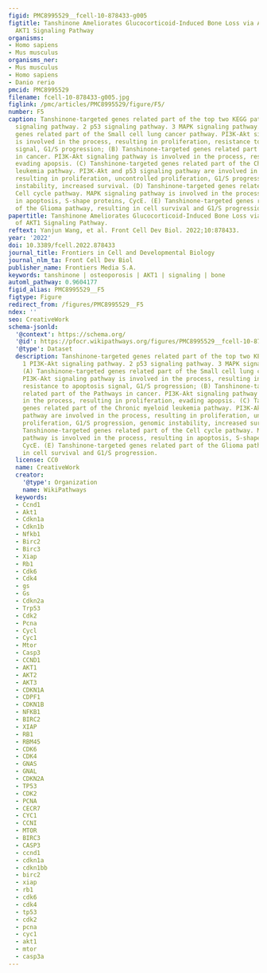 ```yaml
---
figid: PMC8995529__fcell-10-878433-g005
figtitle: Tanshinone Ameliorates Glucocorticoid-Induced Bone Loss via Activation of
  AKT1 Signaling Pathway
organisms:
- Homo sapiens
- Mus musculus
organisms_ner:
- Mus musculus
- Homo sapiens
- Danio rerio
pmcid: PMC8995529
filename: fcell-10-878433-g005.jpg
figlink: /pmc/articles/PMC8995529/figure/F5/
number: F5
caption: Tanshinone-targeted genes related part of the top two KEGG pathways. 1 PI3K-Akt
  signaling pathway. 2 p53 signaling pathway. 3 MAPK signaling pathway. (A) Tanshinone-targeted
  genes related part of the Small cell lung cancer pathway. PI3K-Akt signaling pathway
  is involved in the process, resulting in proliferation, resistance to apoptosis
  signal, G1/S progression; (B) Tanshinone-targeted genes related part of the Pathways
  in cancer. PI3K-Akt signaling pathway is involved in the process, resulting in proliferation,
  evading apopsis. (C) Tanshinone-targeted genes related part of the Chronic myeloid
  leukemia pathway. PI3K-Akt and p53 signaling pathway are involved in the process,
  resulting in proliferation, uncontrolled proliferation, G1/S progression, genomic
  instability, increased survival. (D) Tanshinone-targeted genes related part of the
  Cell cycle pathway. MAPK signaling pathway is involved in the process, resulting
  in apoptosis, S-shape proteins, CycE. (E) Tanshinone-targeted genes related part
  of the Glioma pathway, resulting in cell survival and G1/S progression.
papertitle: Tanshinone Ameliorates Glucocorticoid-Induced Bone Loss via Activation
  of AKT1 Signaling Pathway.
reftext: Yanjun Wang, et al. Front Cell Dev Biol. 2022;10:878433.
year: '2022'
doi: 10.3389/fcell.2022.878433
journal_title: Frontiers in Cell and Developmental Biology
journal_nlm_ta: Front Cell Dev Biol
publisher_name: Frontiers Media S.A.
keywords: tanshinone | osteoporosis | AKT1 | signaling | bone
automl_pathway: 0.9604177
figid_alias: PMC8995529__F5
figtype: Figure
redirect_from: /figures/PMC8995529__F5
ndex: ''
seo: CreativeWork
schema-jsonld:
  '@context': https://schema.org/
  '@id': https://pfocr.wikipathways.org/figures/PMC8995529__fcell-10-878433-g005.html
  '@type': Dataset
  description: Tanshinone-targeted genes related part of the top two KEGG pathways.
    1 PI3K-Akt signaling pathway. 2 p53 signaling pathway. 3 MAPK signaling pathway.
    (A) Tanshinone-targeted genes related part of the Small cell lung cancer pathway.
    PI3K-Akt signaling pathway is involved in the process, resulting in proliferation,
    resistance to apoptosis signal, G1/S progression; (B) Tanshinone-targeted genes
    related part of the Pathways in cancer. PI3K-Akt signaling pathway is involved
    in the process, resulting in proliferation, evading apopsis. (C) Tanshinone-targeted
    genes related part of the Chronic myeloid leukemia pathway. PI3K-Akt and p53 signaling
    pathway are involved in the process, resulting in proliferation, uncontrolled
    proliferation, G1/S progression, genomic instability, increased survival. (D)
    Tanshinone-targeted genes related part of the Cell cycle pathway. MAPK signaling
    pathway is involved in the process, resulting in apoptosis, S-shape proteins,
    CycE. (E) Tanshinone-targeted genes related part of the Glioma pathway, resulting
    in cell survival and G1/S progression.
  license: CC0
  name: CreativeWork
  creator:
    '@type': Organization
    name: WikiPathways
  keywords:
  - Ccnd1
  - Akt1
  - Cdkn1a
  - Cdkn1b
  - Nfkb1
  - Birc2
  - Birc3
  - Xiap
  - Rb1
  - Cdk6
  - Cdk4
  - gs
  - Gs
  - Cdkn2a
  - Trp53
  - Cdk2
  - Pcna
  - Cycl
  - Cyc1
  - Mtor
  - Casp3
  - CCND1
  - AKT1
  - AKT2
  - AKT3
  - CDKN1A
  - CDPF1
  - CDKN1B
  - NFKB1
  - BIRC2
  - XIAP
  - RB1
  - RBM45
  - CDK6
  - CDK4
  - GNAS
  - GNAL
  - CDKN2A
  - TP53
  - CDK2
  - PCNA
  - CECR7
  - CYC1
  - CCNI
  - MTOR
  - BIRC3
  - CASP3
  - ccnd1
  - cdkn1a
  - cdkn1bb
  - birc2
  - xiap
  - rb1
  - cdk6
  - cdk4
  - tp53
  - cdk2
  - pcna
  - cyc1
  - akt1
  - mtor
  - casp3a
---
```

